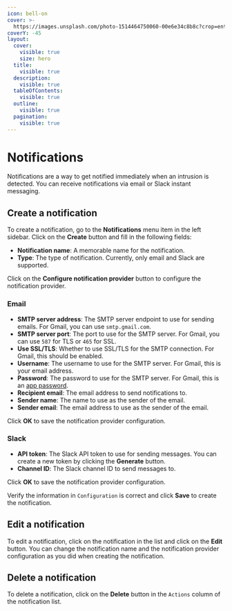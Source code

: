 ```yaml
---
icon: bell-on
cover: >-
  https://images.unsplash.com/photo-1514464750060-00e6e34c8b8c?crop=entropy&cs=srgb&fm=jpg&ixid=M3wxOTcwMjR8MHwxfHNlYXJjaHwxfHxub3RpZmljYXRpb258ZW58MHx8fHwxNzMxNjc5ODExfDA&ixlib=rb-4.0.3&q=85
coverY: -45
layout:
  cover:
    visible: true
    size: hero
  title:
    visible: true
  description:
    visible: true
  tableOfContents:
    visible: true
  outline:
    visible: true
  pagination:
    visible: true
---
```


# Notifications

Notifications are a way to get notified immediately when an intrusion is detected. You can receive notifications via email or Slack instant messaging.

## Create a notification

To create a notification, go to the **Notifications** menu item in the left sidebar. Click on the **Create** button and fill in the following fields:

* **Notification name**: A memorable name for the notification.
* **Type**: The type of notification. Currently, only email and Slack are supported.

Click on the **Configure notification provider** button to configure the notification provider.

### Email

* **SMTP server address**: The SMTP server endpoint to use for sending emails. For Gmail, you can use `smtp.gmail.com`.
* **SMTP server port**: The port to use for the SMTP server. For Gmail, you can use `587` for TLS or `465` for SSL.
* **Use SSL/TLS**: Whether to use SSL/TLS for the SMTP connection. For Gmail, this should be enabled.
* **Username**: The username to use for the SMTP server. For Gmail, this is your email address.
* **Password**: The password to use for the SMTP server. For Gmail, this is an [app password](https://support.google.com/accounts/answer/185833?hl=en).
* **Recipient email**: The email address to send notifications to.
* **Sender name**: The name to use as the sender of the email.
* **Sender email**: The email address to use as the sender of the email.

Click **OK** to save the notification provider configuration.

### Slack

* **API token**: The Slack API token to use for sending messages. You can create a new token by clicking the **Generate** button.
* **Channel ID**: The Slack channel ID to send messages to.

Click **OK** to save the notification provider configuration.

Verify the information in `Configuration` is correct and click **Save** to create the notification.

## Edit a notification

To edit a notification, click on the notification in the list and click on the **Edit** button. You can change the notification name and the notification provider configuration as you did when creating the notification.

## Delete a notification

To delete a notification, click on the **Delete** button in the `Actions` column of the notification list.

